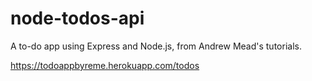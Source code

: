 # node-todos-api
A to-do app using Express and Node.js, from Andrew Mead's tutorials.

https://todoappbyreme.herokuapp.com/todos
